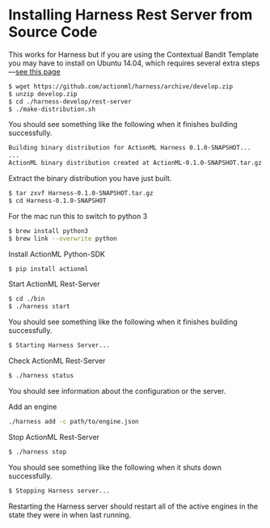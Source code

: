 # Installing Harness Rest Server from Source Code

This works for Harness but if you are using the Contextual Bandit Template you may have to install on Ubuntu 14.04, which requires several extra steps&mdash;[see this page](https://github.com/actionml/harness/blob/develop/rest-server/install_ubuntu_14.md)

```bash
$ wget https://github.com/actionml/harness/archive/develop.zip
$ unzip develop.zip
$ cd ./harness-develop/rest-server
$ ./make-distribution.sh
```

You should see something like the following when it finishes building successfully.

```bash
Building binary distribution for ActionML Harness 0.1.0-SNAPSHOT...
...
ActionML binary distribution created at ActionML-0.1.0-SNAPSHOT.tar.gz
```

Extract the binary distribution you have just built.

```bash
$ tar zxvf Harness-0.1.0-SNAPSHOT.tar.gz
$ cd Harness-0.1.0-SNAPSHOT
```

For the mac run this to switch to python 3

```bash
$ brew install python3
$ brew link --overwrite python
```

Install ActionML Python-SDK

```bash
$ pip install actionml
```

Start ActionML Rest-Server

```bash
$ cd ./bin
$ ./harness start
```

You should see something like the following when it finishes building successfully.

```bash
$ Starting Harness Server...
```

Check ActionML Rest-Server

```bash
$ ./harness status
```

You should see information about the configuration or the server.

Add an engine

```bash
./harness add -c path/to/engine.json
```

Stop ActionML Rest-Server

```bash
$ ./harness stop
```

You should see something like the following when it shuts down successfully.

```bash
$ Stopping Harness server... 
```

Restarting the Harness server should restart all of the active engines in the state they were in when last running.
